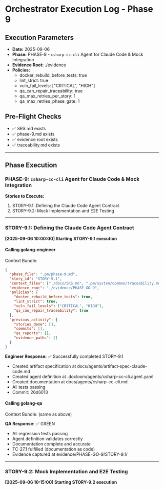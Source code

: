 # Orchestrator Execution Log - Phase 9

## Execution Parameters
- **Date:** 2025-09-06
- **Phase:** PHASE-9 - `csharp-cc-cli` Agent for Claude Code & Mock Integration
- **Evidence Root:** ./evidence
- **Policies:**
  - docker_rebuild_before_tests: true
  - lint_strict: true
  - vuln_fail_levels: ["CRITICAL", "HIGH"]
  - qa_can_repair_traceability: true
  - qa_max_retries_per_story: 1
  - qa_max_retries_phase_gate: 1

## Pre-Flight Checks
- ✅ SRS.md exists
- ✅ phase-9.md exists
- ✅ evidence root exists
- ✅ traceability.md exists

---

## Phase Execution

### PHASE-9: `csharp-cc-cli` Agent for Claude Code & Mock Integration

**Stories to Execute:**
1. STORY-9.1: Defining the Claude Code Agent Contract
2. STORY-9.2: Mock Implementation and E2E Testing

---

### STORY-9.1: Defining the Claude Code Agent Contract

**[2025-09-06 10:00:00] Starting STORY-9.1 execution**

#### Calling golang-engineer
Context Bundle:
```json
{
  "phase_file": ".pm/phase-9.md",
  "story_id": "STORY-9.1",
  "context_files": ["./docs/SRS.md", ".pm/system/common/traceability.md", "./README.md"],
  "evidence_root": "./evidence/PHASE-GO-9",
  "policies": {
    "docker_rebuild_before_tests": true,
    "lint_strict": true,
    "vuln_fail_levels": ["CRITICAL", "HIGH"],
    "qa_can_repair_traceability": true
  },
  "previous_activity": {
    "stories_done": [],
    "commits": [],
    "qa_reports": [],
    "evidence_paths": []
  }
}
```

**Engineer Response:** ✅ Successfully completed STORY-9.1
- Created artifact specification at docs/agents/artifact-spec-claude-code.md
- Created agent definition at .docloom/agents/csharp-cc-cli.agent.yaml  
- Created documentation at docs/agents/csharp-cc-cli.md
- All tests passing
- Commit: 26d6013

#### Calling golang-qa
Context Bundle: (same as above)

**QA Response:** ✅ GREEN
- All regression tests passing
- Agent definition validates correctly
- Documentation complete and accurate
- TC-27.1 fulfilled (documentation as code)
- Evidence captured at evidence/PHASE-GO-9/STORY-9.1/

---

### STORY-9.2: Mock Implementation and E2E Testing

**[2025-09-06 10:15:00] Starting STORY-9.2 execution**
